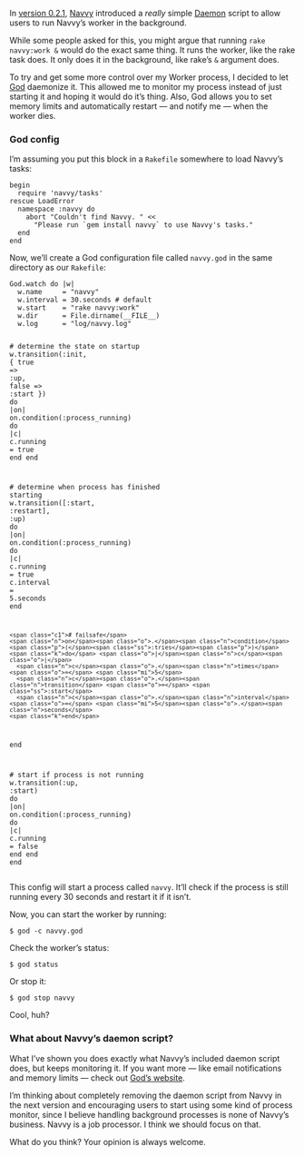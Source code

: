 <p>In <a href="http://github.com/jeffkreeftmeijer/navvy/tree/v0.2.1">version 0.2.1</a>,  <a href="http://jeffkreeftmeijer.com/navvy">Navvy</a> introduced a <em>really</em> simple <a href="http://daemons.rubyforge.org/">Daemon</a> script to allow users to run Navvy&#8217;s worker in the background.</p>
<p>While some people asked for this, you might argue that running <code>rake navvy:work &amp;</code> would do the exact same thing. It runs the worker, like the rake task does. It only does it in the background, like rake&#8217;s <code>&amp;</code> argument does.</p>
<p>To try and get some more control over my Worker process, I decided to let <a href="http://god.rubyforge.org/">God</a> daemonize it. This allowed me to monitor my process instead of just starting it and hoping it would do it&#8217;s thing. Also, God allows you to set memory limits and automatically restart &#8212; and notify me &#8212; when the worker dies.</p>
<h3>God config</h3>
<p>I&#8217;m assuming you put this block in a <code>Rakefile</code> somewhere to load Navvy&#8217;s tasks:</p>
<div class="highlight">
<pre><code class="ruby"><span class="k">begin</span>
  <span class="nb">require</span> <span class="s1">'navvy/tasks'</span>
<span class="k">rescue</span> <span class="no">LoadError</span>
  <span class="n">namespace</span> <span class="ss">:navvy</span> <span class="k">do</span>
    <span class="nb">abort</span> <span class="s2">"Couldn't find Navvy. "</span> <span class="o">&lt;&lt;</span> 
      <span class="s2">"Please run `gem install navvy` to use Navvy's tasks."</span>
  <span class="k">end</span>
<span class="k">end</span>
</code></pre>
</div>
<p>Now, we&#8217;ll create a God configuration file called <code>navvy.god</code> in the same directory as our <code>Rakefile</code>:</p>
<div class="highlight">
<pre><code class="ruby"><span class="no">God</span><span class="o">.</span><span class="n">watch</span> <span class="k">do</span> <span class="o">|</span><span class="n">w</span><span class="o">|</span>
  <span class="n">w</span><span class="o">.</span><span class="n">name</span>     <span class="o">=</span> <span class="s2">"navvy"</span>
  <span class="n">w</span><span class="o">.</span><span class="n">interval</span> <span class="o">=</span> <span class="mi">30</span><span class="o">.</span><span class="n">seconds</span> <span class="c1"># default</span>
  <span class="n">w</span><span class="o">.</span><span class="n">start</span>    <span class="o">=</span> <span class="s2">"rake navvy:work"</span>
  <span class="n">w</span><span class="o">.</span><span class="n">dir</span>      <span class="o">=</span> <span class="no">File</span><span class="o">.</span><span class="n">dirname</span><span class="p">(</span><span class="bp">__FILE__</span><span class="p">)</span>
  <span class="n">w</span><span class="o">.</span><span class="n">log</span>      <span class="o">=</span> <span class="s2">"log/navvy.log"</span>

  <span class="c1"># determine the state on startup</span>
  <span class="n">w</span><span class="o">.</span><span class="n">transition</span><span class="p">(</span><span class="ss">:init</span><span class="p">,</span> <span class="p">{</span> <span class="kp">true</span> <span class="o">=&gt;</span> <span class="ss">:up</span><span class="p">,</span> <span class="kp">false</span> <span class="o">=&gt;</span> <span class="ss">:start</span> <span class="p">})</span> <span class="k">do</span> <span class="o">|</span><span class="n">on</span><span class="o">|</span>
    <span class="n">on</span><span class="o">.</span><span class="n">condition</span><span class="p">(</span><span class="ss">:process_running</span><span class="p">)</span> <span class="k">do</span> <span class="o">|</span><span class="n">c</span><span class="o">|</span>
      <span class="n">c</span><span class="o">.</span><span class="n">running</span> <span class="o">=</span> <span class="kp">true</span>
    <span class="k">end</span>
  <span class="k">end</span>

  <span class="c1"># determine when process has finished starting</span>
  <span class="n">w</span><span class="o">.</span><span class="n">transition</span><span class="p">(</span><span class="o">[</span><span class="ss">:start</span><span class="p">,</span> <span class="ss">:restart</span><span class="o">]</span><span class="p">,</span> <span class="ss">:up</span><span class="p">)</span> <span class="k">do</span> <span class="o">|</span><span class="n">on</span><span class="o">|</span>
    <span class="n">on</span><span class="o">.</span><span class="n">condition</span><span class="p">(</span><span class="ss">:process_running</span><span class="p">)</span> <span class="k">do</span> <span class="o">|</span><span class="n">c</span><span class="o">|</span>
      <span class="n">c</span><span class="o">.</span><span class="n">running</span> <span class="o">=</span> <span class="kp">true</span>
      <span class="n">c</span><span class="o">.</span><span class="n">interval</span> <span class="o">=</span> <span class="mi">5</span><span class="o">.</span><span class="n">seconds</span>
    <span class="k">end</span>
  
    <span class="c1"># failsafe</span>
    <span class="n">on</span><span class="o">.</span><span class="n">condition</span><span class="p">(</span><span class="ss">:tries</span><span class="p">)</span> <span class="k">do</span> <span class="o">|</span><span class="n">c</span><span class="o">|</span>
      <span class="n">c</span><span class="o">.</span><span class="n">times</span> <span class="o">=</span> <span class="mi">5</span>
      <span class="n">c</span><span class="o">.</span><span class="n">transition</span> <span class="o">=</span> <span class="ss">:start</span>
      <span class="n">c</span><span class="o">.</span><span class="n">interval</span> <span class="o">=</span> <span class="mi">5</span><span class="o">.</span><span class="n">seconds</span>
    <span class="k">end</span>
  <span class="k">end</span>

  <span class="c1"># start if process is not running</span>
  <span class="n">w</span><span class="o">.</span><span class="n">transition</span><span class="p">(</span><span class="ss">:up</span><span class="p">,</span> <span class="ss">:start</span><span class="p">)</span> <span class="k">do</span> <span class="o">|</span><span class="n">on</span><span class="o">|</span>
    <span class="n">on</span><span class="o">.</span><span class="n">condition</span><span class="p">(</span><span class="ss">:process_running</span><span class="p">)</span> <span class="k">do</span> <span class="o">|</span><span class="n">c</span><span class="o">|</span>
      <span class="n">c</span><span class="o">.</span><span class="n">running</span> <span class="o">=</span> <span class="kp">false</span>
    <span class="k">end</span>
  <span class="k">end</span>
<span class="k">end</span>
</code></pre>
</div>
<p>This config will start a process called <code>navvy</code>. It&#8217;ll check if the process is still running every 30 seconds and restart it if it isn&#8217;t.</p>
<p>Now, you can start the worker by running:</p>
<pre><code>$ god -c navvy.god</code></pre>
<p>Check the worker&#8217;s status:</p>
<pre><code>$ god status</code></pre>
<p>Or stop it:</p>
<pre><code>$ god stop navvy</code></pre>
<p>Cool, huh?</p>
<h3>What about Navvy&#8217;s daemon script?</h3>
<p>What I&#8217;ve shown you does exactly what Navvy&#8217;s included daemon script does, but keeps monitoring it. If you want more &#8212; like email notifications and memory limits &#8212; check out <a href="http://god.rubyforge.org/">God&#8217;s website</a>.</p>
<p>I&#8217;m thinking about completely removing the daemon script from Navvy in the next version and encouraging users to start using some kind of process monitor, since I believe handling background processes is none of Navvy&#8217;s business. Navvy is a job processor. I think we should focus on that.</p>
<p>What do you think? Your opinion is always welcome.</p>